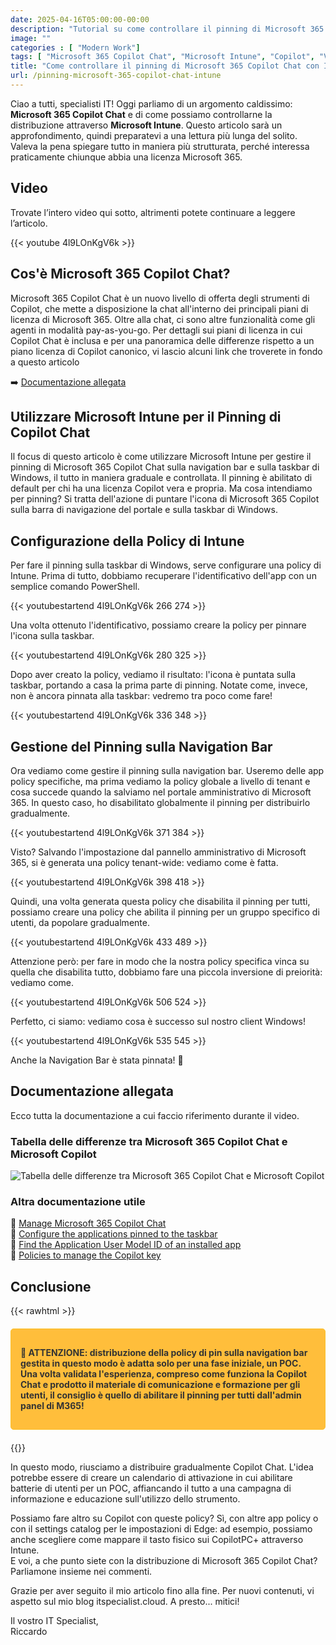 ```yaml
---
date: 2025-04-16T05:00:00-00:00
description: "Tutorial su come controllare il pinning di Microsoft 365 Copilot Chat attraverso Microsoft Intune in maniera graduale e controllata."
image: ""
categories : [ "Modern Work"]
tags: [ "Microsoft 365 Copilot Chat", "Microsoft Intune", "Copilot", "Video", "Guida", "Cloud Endpoint Diary"]
title: "Come controllare il pinning di Microsoft 365 Copilot Chat con Intune"
url: /pinning-microsoft-365-copilot-chat-intune
---
```

Ciao a tutti, specialisti IT! Oggi parliamo di un argomento caldissimo: **Microsoft 365 Copilot Chat** e di come possiamo controllarne la distribuzione attraverso **Microsoft Intune**. Questo articolo sarà un approfondimento, quindi preparatevi a una lettura più lunga del solito. Valeva la pena spiegare tutto in maniera più strutturata, perché interessa praticamente chiunque abbia una licenza Microsoft 365.

## Video
Trovate l’intero video qui sotto, altrimenti potete continuare a leggere l’articolo.

{{< youtube 4l9LOnKgV6k >}}

## Cos'è Microsoft 365 Copilot Chat?

Microsoft 365 Copilot Chat è un nuovo livello di offerta degli strumenti di Copilot, che mette a disposizione la chat all'interno dei principali piani di licenza di Microsoft 365. Oltre alla chat, ci sono altre funzionalità come gli agenti in modalità pay-as-you-go. Per dettagli sui piani di licenza in cui Copilot Chat è inclusa e per una panoramica delle differenze rispetto a un piano licenza di Copilot canonico, vi lascio alcuni link che troverete in fondo a questo articolo

➡️ [Documentazione allegata](#documentazione-allegata)

## Utilizzare Microsoft Intune per il Pinning di Copilot Chat

Il focus di questo articolo è come utilizzare Microsoft Intune per gestire il pinning di Microsoft 365 Copilot Chat sulla navigation bar e sulla taskbar di Windows, il tutto in maniera graduale e controllata. Il pinning è abilitato di default per chi ha una licenza Copilot vera e propria. Ma cosa intendiamo per pinning? Si tratta dell'azione di puntare l'icona di Microsoft 365 Copilot sulla barra di navigazione del portale e sulla taskbar di Windows.

## Configurazione della Policy di Intune

Per fare il pinning sulla taskbar di Windows, serve configurare una policy di Intune. Prima di tutto, dobbiamo recuperare l'identificativo dell'app con un semplice comando PowerShell.

{{< youtubestartend 4l9LOnKgV6k 266 274 >}}

Una volta ottenuto l'identificativo, possiamo creare la policy per pinnare l'icona sulla taskbar.

{{< youtubestartend 4l9LOnKgV6k 280 325 >}}

Dopo aver creato la policy, vediamo il risultato: l'icona è puntata sulla taskbar, portando a casa la prima parte di pinning. Notate come, invece, non è ancora pinnata alla taskbar: vedremo tra poco come fare!

{{< youtubestartend 4l9LOnKgV6k 336 348 >}}

## Gestione del Pinning sulla Navigation Bar

Ora vediamo come gestire il pinning sulla navigation bar. Useremo delle app policy specifiche, ma prima vediamo la policy globale a livello di tenant e cosa succede quando la salviamo nel portale amministrativo di Microsoft 365. In questo caso, ho disabilitato globalmente il pinning per distribuirlo gradualmente.

{{< youtubestartend 4l9LOnKgV6k 371 384 >}}

Visto? Salvando l'impostazione dal pannello amministrativo di Microsoft 365, si è generata una policy tenant-wide: vediamo come è fatta.

{{< youtubestartend 4l9LOnKgV6k 398 418 >}}

Quindi, una volta generata questa policy che disabilita il pinning per tutti, possiamo creare una policy che abilita il pinning per un gruppo specifico di utenti, da popolare gradualmente.

{{< youtubestartend 4l9LOnKgV6k 433 489 >}}

Attenzione però: per fare in modo che la nostra policy specifica vinca su quella che disabilita tutto, dobbiamo fare una piccola inversione di preiorità: vediamo come.

{{< youtubestartend 4l9LOnKgV6k 506 524 >}}

Perfetto, ci siamo: vediamo cosa è successo sul nostro client Windows!

{{< youtubestartend 4l9LOnKgV6k 535 545 >}}

Anche la Navigation Bar è stata pinnata! 🥳

## Documentazione allegata
Ecco tutta la documentazione a cui faccio riferimento durante il video.

### Tabella delle differenze tra Microsoft 365 Copilot Chat e Microsoft Copilot
![Tabella delle differenze tra Microsoft 365 Copilot Chat e Microsoft Copilot](https://www.microsoft.com/en-us/microsoft-365/blog/wp-content/uploads/sites/2/2025/01/Copilot-Licensing-Blog-Image-3600px-scaled.jpg)

### Altra documentazione utile
📌 [Manage Microsoft 365 Copilot Chat](https://learn.microsoft.com/en-us/copilot/manage)  
📌 [Configure the applications pinned to the taskbar](https://learn.microsoft.com/en-us/windows/configuration/taskbar/pinned-apps?tabs=intune&pivots=windows-11)  
📌 [Find the Application User Model ID of an installed app](https://learn.microsoft.com/en-us/windows/configuration/store/find-aumid?tabs=ps%2Cexplorer&pivots=windows-11)  
📌 [Policies to manage the Copilot key](https://learn.microsoft.com/en-us/windows/client-management/manage-windows-copilot#policies-to-manage-the-copilot-key)

## Conclusione

{{< rawhtml >}}
<div class="old-article-warning" style="background-color:#ffbe3b;border:1px solid #fbc02d;padding:15px;margin:20px 0;border-radius:5px;color:#333;font-weight:700"><p>🚨 ATTENZIONE: distribuzione della policy di pin sulla navigation bar gestita in questo modo è adatta solo per una fase iniziale, un POC. Una volta validata l'esperienza, compreso come funziona la Copilot Chat e prodotto il materiale di comunicazione e formazione per gli utenti, il consiglio è quello di abilitare il pinning per tutti dall'admin panel di M365!</p></div>
{{</ rawhtml >}}

In questo modo, riusciamo a distribuire gradualmente Copilot Chat. L'idea potrebbe essere di creare un calendario di attivazione in cui abilitare batterie di utenti per un POC, affiancando il tutto a una campagna di informazione e educazione sull'utilizzo dello strumento.

Possiamo fare altro su Copilot con queste policy? Sì, con altre app policy o con il settings catalog per le impostazioni di Edge: ad esempio, possiamo anche scegliere come mappare il tasto fisico sui CopilotPC+ attraverso Intune.  
E voi, a che punto siete con la distribuzione di Microsoft 365 Copilot Chat? Parliamone insieme nei commenti.

Grazie per aver seguito il mio articolo fino alla fine. Per nuovi contenuti, vi aspetto sul mio blog itspecialist.cloud. A presto... mitici!

Il vostro IT Specialist,  
Riccardo